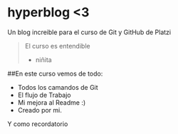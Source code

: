 # hyperblog <3 
Un blog increible para el curso de Git y GitHub de Platzi
> El curso es entendible 
> * niñita

##En este curso vemos de todo: 
* Todos los camandos de Git
* El flujo de Trabajo
* Mi mejora al Readme :) 
* Creado por mi.

Y como recordatorio